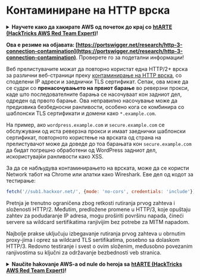 # Контаминиране на HTTP врска

<details>

<summary><strong>Научете како да хакирате AWS од почеток до крај со</strong> <a href="https://training.hacktricks.xyz/courses/arte"><strong>htARTE (HackTricks AWS Red Team Expert)</strong></a><strong>!</strong></summary>

Други начини за поддршка на HackTricks:

* Ако сакате да го видите **вашиот бизнис рекламиран на HackTricks** или **преземете HackTricks во PDF** проверете ги [**ПЛАНОВИТЕ ЗА ПРЕТПЛАТА**](https://github.com/sponsors/carlospolop)!
* Добијте [**официјални PEASS & HackTricks swag**](https://peass.creator-spring.com)
* Откријте [**The PEASS Family**](https://opensea.io/collection/the-peass-family), нашата колекција на ексклузивни [**NFTs**](https://opensea.io/collection/the-peass-family)
* **Придружете се на** 💬 [**Discord групата**](https://discord.gg/hRep4RUj7f) или [**telegram групата**](https://t.me/peass) или **следете** не на **Twitter** 🐦 [**@carlospolopm**](https://twitter.com/hacktricks_live)**.**
* **Споделете ги вашите хакерски трикови со поднесување на PRs на** [**HackTricks**](https://github.com/carlospolop/hacktricks) и [**HackTricks Cloud**](https://github.com/carlospolop/hacktricks-cloud) github репота.

</details>

**Ова е резиме на објавата: [https://portswigger.net/research/http-3-connection-contamination](https://portswigger.net/research/http-3-connection-contamination)**. Проверете го за подетални информации!

Веб прелистувачите можат да повторно користат една HTTP/2+ врска за различни веб-страници преку [контаминирање на HTTP врска](https://daniel.haxx.se/blog/2016/08/18/http2-connection-coalescing), со споделени IP адреси и заеднички TLS сертификат. Сепак, ова може да се судри со **пренасочувањето на првиот барање** во реверзни прокси, каде што последователните барања се насочуваат кон задниот дел, одреден од првото барање. Ова неправилно насочување може да предизвика безбедносни ранливости, особено кога се комбинира со шаблонски TLS сертификати и домени како `*.example.com`.

На пример, ако `wordpress.example.com` и `secure.example.com` се обслужувани од иста реверзна прокси и имаат заеднички шаблонски сертификат, повторното користење на врската од страна на прелистувачот може да доведе до тоа барањата кон `secure.example.com` да бидат погрешно обработени од WordPress задниот дел, искористувајќи ранливости како XSS.

За да се набљудува контаминирањето на врската, може да се користи Network табот на Chrome или алатки како Wireshark. Еве дел од кодот за тестирање:
```javascript
fetch('//sub1.hackxor.net/', {mode: 'no-cors', credentials: 'include'}).then(()=>{ fetch('//sub2.hackxor.net/', {mode: 'no-cors', credentials: 'include'}) })
```
Pretnja je trenutno ograničena zbog retkosti rutiranja prvog zahteva i složenosti HTTP/2. Međutim, predložene promene u HTTP/3, koje opuštaju zahtev za podudaranje IP adresa, mogu proširiti površinu napada, čineći servere sa wildcard sertifikatima ranjivijim bez potrebe za MITM napadom.

Najbolje prakse uključuju izbegavanje rutiranja prvog zahteva u obrnutim proxy-jima i oprez sa wildcard TLS sertifikatima, posebno sa dolaskom HTTP/3. Redovno testiranje i svest o ovim složenim, međusobno povezanim ranjivostima su ključni za održavanje bezbednosti veb stranica.

<details>

<summary><strong>Naučite hakovanje AWS-a od nule do heroja sa</strong> <a href="https://training.hacktricks.xyz/courses/arte"><strong>htARTE (HackTricks AWS Red Team Expert)</strong></a><strong>!</strong></summary>

Drugi načini podrške HackTricks-u:

* Ako želite da vidite **vašu kompaniju oglašenu u HackTricks-u** ili **preuzmete HackTricks u PDF formatu** Proverite [**SUBSCRIPTION PLANS**](https://github.com/sponsors/carlospolop)!
* Nabavite [**zvanični PEASS & HackTricks swag**](https://peass.creator-spring.com)
* Otkrijte [**The PEASS Family**](https://opensea.io/collection/the-peass-family), našu kolekciju ekskluzivnih [**NFT-ova**](https://opensea.io/collection/the-peass-family)
* **Pridružite se** 💬 [**Discord grupi**](https://discord.gg/hRep4RUj7f) ili [**telegram grupi**](https://t.me/peass) ili nas **pratite** na **Twitter-u** 🐦 [**@carlospolopm**](https://twitter.com/hacktricks_live)**.**
* **Podelite svoje hakovanje trikove slanjem PR-ova na** [**HackTricks**](https://github.com/carlospolop/hacktricks) i [**HackTricks Cloud**](https://github.com/carlospolop/hacktricks-cloud) github repozitorijume.

</details>
